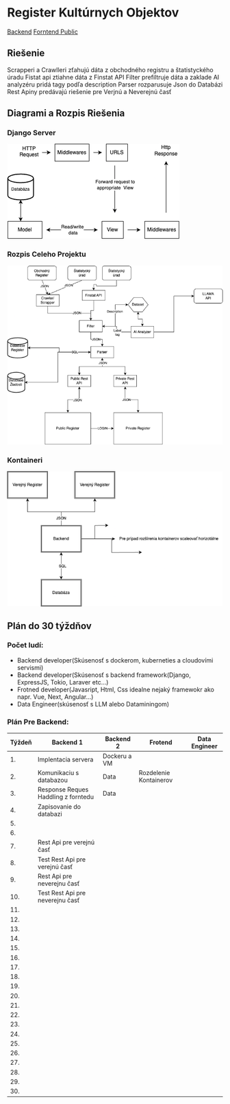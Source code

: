 # Register Kultúrnych Objektov

[Backend](https://github.com/nabrezie/backend)
[Forntend Public](https://github.com/nabrezie/verejny-register)

## Riešenie
Scrapperi a Crawlleri zťahujú dáta z obchodného registru a štatistyckého úradu
Fistat api ztiahne dáta z Finstat API
Filter prefiltruje dáta a zaklade AI analyzéru pridá tagy podľa description
Parser rozparusuje Json do  Databázi
Rest Apiny predávajú riešenie pre Verjnú a Neverejnú časť

## Diagrami a Rozpis Riešenia
### Django Server
![Server](https://github.com/nabrezie/.github/blob/main/profile/Server.png)

### Rozpis Celeho Projektu
![Projekt](https://github.com/nabrezie/.github/blob/main/profile/Full%20System.png)


### Kontaineri
![Kontaineri](https://github.com/nabrezie/.github/blob/main/profile/Containers.png)

## Plán do 30 týždňov
### Počet ludí:
- Backend developer(Skúsenosť s dockerom, kuberneties a cloudovími servismi)
- Backend developer(Skúsenosť s backend framework(Django, ExpressJS, Tokio, Laraver etc...)
- Frotned developer(Javasript, Html, Css idealne nejaký framewokr ako napr. Vue, Next, Angular...)
- Data Engineer(skúsenosť s LLM alebo Dataminingom)

### Plán Pre Backend:
| Týždeň| Backend 1 | Backend 2 | Frotend | Data Engineer |
|-------|--------------------------------------|----------| ---------- | ----------
| 1.    | Implentacia servera                  | Dockeru a VM    |
| 2.    | Komunikaciu s databazou| Data        | Rozdelenie Kontainerov 
| 3.    | Response Reques Haddling z forntedu  | Data     |
| 4.    | Zapisovanie do databazi              |
| 5.    |        |
| 6.    |     |
| 7.    | Rest Api pre verejnú časť            |
| 8.    | Test Rest Api pre verejnú časť       |
| 9.    | Rest Api pre neverejnu časť   
| 10.   | Test Rest Api pre neverejnu časť 
| 11.   |
| 12.   |
| 13.   |
| 14.   |
| 15.   |
| 16.   |
| 17.   |
| 18.   |
| 19.   |
| 20.   |
| 21.   |
| 22.   |
| 23.   |
| 24.   |
| 25.   |
| 26.   |
| 27.   |
| 28.   |
| 29.   |
| 30.   |
